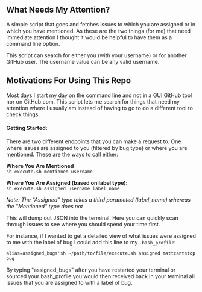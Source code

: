 ## What Needs My Attention?

A simple script that goes and fetches issues to which you are assigned
or in which you have mentioned. As these are the two things (for me)
that need immediate attention I thought it would be helpful to have them
as a command line option.  

This script can search for either you (with your username) or for
another GitHub user. The username value can be any valid username.  

## Motivations For Using This Repo

Most days I start my day on the command line and not in a GUI GitHub
tool nor on GitHub.com. This script lets me search for things that need
my attention where I usually am instead of having to go to do a
different tool to check things. 

#### Getting Started:

There are two different endpoints that you can make a request to. One
where issues are assigned to you (filtered by bug type) or where you are
mentioned. These are the ways to call either:

**Where You Are Mentioned**  
`sh execute.sh mentioned username` 

**Where You Are Assigned (based on label type):**  
`sh execute.sh assigned username label_name`

*Note: The "Assigned" type takes a third parameted (label_name) whereas
the "Mentioned" type does not*

This will dump out JSON into the terminal. Here you can quickly scan
through issues to see where you should spend your time first.

For instance, if I wanted to get a detailed view of what issues were
assigned to me with the label of bug I could add this line to my `.bash_profile`:  

`alias=assigned_bugs'sh ~/path/to/file/execute.sh assigned mattcantstop bug`

By typing "assigned_bugs" after you have restarted your terminal or sourced your bash_profile
you would then received back in your terminal all issues that you are
assigned to with a label of bug.
